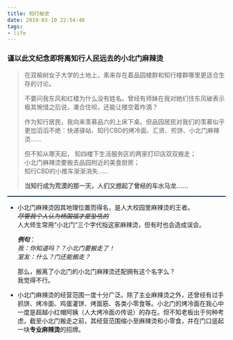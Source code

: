 ```yaml
---
title: 知行秘史
date: 2019-03-10 22:54:46
tags:
- life
---
```

### 谨以此文纪念即将离知行人民远去的小北门麻辣烫

> 在双榆树女子大学的土地上，素来存在着品园楼群和知行楼群哪里更适合生存的讨论。
>
> 不要问我东风和红楼为什么没有姓名。曾经有师妹在我对她们住东风破表示极其惋惜之后说，凑合住呗，还能让楼空着咋滴？
>
> 作为知行居民，我向来羡慕品六的上床下桌。但品园居民对我们的羡慕似乎更加滔滔不绝：快递驿站、知行CBD的烤冷面、汇贤、煎饼、小北门麻辣烫……
>
> 但不知从哪天起，
> 知四楼下生活服务区的两家打印店双双搬走；<br>小北门麻辣烫要搬去品园附近的美食厨房；<br>知行CBD的小推车渐渐消失……
>
> **当知行成为荒漠的那一天，人们又想起了曾经的车水马龙……**

<hr style="height:1px;border:none;border-top:1px dashed #0066CC;" />

- 小北门麻辣烫因其地理位置而得名，是人大校园里麻辣烫的王者。<br>*~~尽管我个人认为杨国福才是坠吼的~~* <br>人大师生常用“小北门”三个字代指这家麻辣烫，但有时也会造成误会。

  ***例句***：<br>*我：你知道吗？？小北门要搬走了！*<br>*室友：什么？门还能搬走？*<br>

  那么，搬离了小北门的小北门麻辣烫还配拥有这个名字么？<br>我觉得不行。

- 小北门麻辣烫的经营范围一度十分广泛。除了主业麻辣烫之外，还曾经有过手抓饼、烤冷面、鸡蛋灌饼、烤面筋、各类小零食等。小北门的烤冷面在我心中一度是超越小红帽阿姨（人大烤冷面の传说）的存在。但不知老板出于何种考虑，截至小北门搬走之前，其经营范围缩小至麻辣烫和小零食，并在门口竖起一块**专业麻辣烫**的招牌。